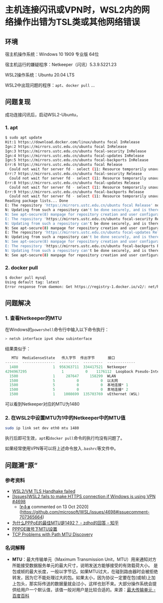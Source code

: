 # 主机连接闪讯或VPN时，WSL2内的网络操作出错为TSL类或其他网络错误

## 环境

宿主机操作系统：Windows 10 1909 专业版 64位

宿主机运行的嫌疑程序：Netkeeper（闪讯）5.3.9.5221.23

WSL2操作系统：Ubuntu 20.04 LTS

WSL2中出现问题的程序：`apt`、`docker pull` ...

## 问题复现

成功连接闪讯后，启动WSL2-Ubuntu，

### 1. apt

```bash
$ sudo apt update
Hit:1 https://download.docker.com/linux/ubuntu focal InRelease
Ign:2 https://mirrors.ustc.edu.cn/ubuntu focal InRelease
Ign:3 https://mirrors.ustc.edu.cn/ubuntu focal-security InRelease
Ign:4 https://mirrors.ustc.edu.cn/ubuntu focal-updates InRelease
Ign:5 https://mirrors.ustc.edu.cn/ubuntu focal-backports InRelease
Err:6 https://mirrors.ustc.edu.cn/ubuntu focal Release
  Could not wait for server fd - select (11: Resource temporarily unavailable) [IP: 202.141.160.110 443]
Err:7 https://mirrors.ustc.edu.cn/ubuntu focal-security Release
  Could not wait for server fd - select (11: Resource temporarily unavailable) [IP: 202.141.160.110 443]
Err:8 https://mirrors.ustc.edu.cn/ubuntu focal-updates Release
  Could not wait for server fd - select (11: Resource temporarily unavailable) [IP: 202.141.160.110 443]
Err:9 https://mirrors.ustc.edu.cn/ubuntu focal-backports Release
  Could not wait for server fd - select (11: Resource temporarily unavailable) [IP: 202.141.160.110 443]
Reading package lists... Done
E: The repository 'https://mirrors.ustc.edu.cn/ubuntu focal Release' no longer has a Release file.
N: Updating from such a repository can't be done securely, and is therefore disabled by default.
N: See apt-secure(8) manpage for repository creation and user configuration details.
E: The repository 'https://mirrors.ustc.edu.cn/ubuntu focal-security Release' no longer has a Release file.
N: Updating from such a repository can't be done securely, and is therefore disabled by default.
N: See apt-secure(8) manpage for repository creation and user configuration details.
E: The repository 'https://mirrors.ustc.edu.cn/ubuntu focal-updates Release' no longer has a Release file.
N: Updating from such a repository can't be done securely, and is therefore disabled by default.
N: See apt-secure(8) manpage for repository creation and user configuration details.
E: The repository 'https://mirrors.ustc.edu.cn/ubuntu focal-backports Release' no longer has a Release file.
N: Updating from such a repository can't be done securely, and is therefore disabled by default.
N: See apt-secure(8) manpage for repository creation and user configuration details.
```

### 2. docker pull

```bash
$ docker pull mysql
Using default tag: latest
Error response from daemon: Get https://registry-1.docker.io/v2/: net/http: TLS handshake timeout
```

## 问题解决

### 1. 查看Netkeeper的MTU

在Windows的`powershell`命令行中输入以下命令执行：

```powershell
> netsh interface ipv4 show subinterface
```

结果类似于：

```powershell
   MTU  MediaSenseState   传入字节  传出字节      接口
------  ---------------  ---------  ---------  -------------
  1480                1  956363711  334417521  Netkeeper
4294967295                1          0    1176112  Loopback Pseudo-Interface 1
  1500                1     287647     158299  WLAN
  1500                5          0          0  以太网
  1500                5          0          0  本地连接* 1
  1500                5          0          0  本地连接* 2
  1500                1    1008699  135703769  vEthernet (WSL)
```

可以看到Netkeeper对应的MTU为1480

### 2. 在WSL2中设置MTU为1中的Netkeeper中的MTU值

```bash
sudo ip link set dev eth0 mtu 1480
```

执行后即可生效，`apt`和`docker pull`命令的执行均没有问题了。

如果经常使用VPN等可以将上述命令放入`.bashrc`等文件中。

## 问题溯“原“

### 参考资料

* [WSL2/VM TLS Handhake failed](https://sbulav.github.io/wsl/wsl2-vm-tls-handshake-failed/)
* [[Issues]WSL2 fails to make HTTPS connection if Windows is using VPN #4698](https://github.com/microsoft/WSL/issues/4698)
  * [**[r-l-x](https://github.com/r-l-x)** commented on 13 Oct 2020](https://github.com/microsoft/WSL/issues/4698#issuecomment-707365664)
* [为什么PPPoE的最佳MTU是1492？ - zdho的回答 - 知乎 ](https://www.zhihu.com/question/54689598/answer/203006929)
* [PPPOE拨号下MTU设置](https://www.cnblogs.com/p2liu/archive/2011/02/14/6048797.html)
* [ TCP Problems with Path MTU Discovery](https://tools.ietf.org/html/rfc2923#page-3)

### 名词解释

* **MTU**：最大传输单元（Maximum Transmission Unit，MTU）用来通知对方所能接受数据服务单元的最大尺寸，说明发送方能够接受的有效载荷大小。
  是包或帧的最大长度，一般以字节记。如果MTU过大，在碰到路由器时会被拒绝转发，因为它不能处理过大的包。如果太小，因为协议一定要在包(或帧)上加上包头，那实际传送的数据量就会过小，这样也划不来。大部分操作系统会提供给用户一个默认值，该值一般对用户是比较合适的。来源：[最大传输单元 - 百度百科](https://baike.baidu.com/item/%E6%9C%80%E5%A4%A7%E4%BC%A0%E8%BE%93%E5%8D%95%E5%85%83/9730690)